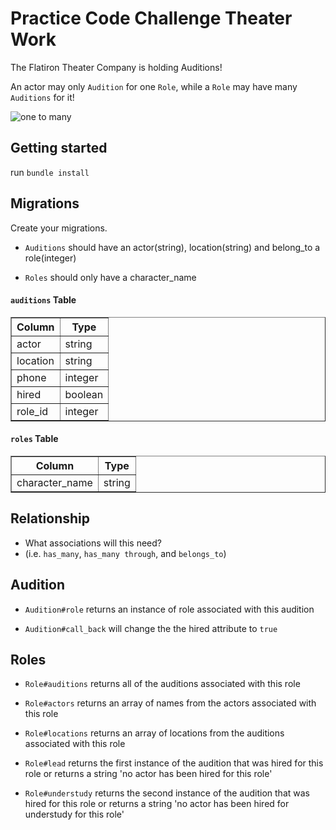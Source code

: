 # Practice Code Challenge Theater Work 

The Flatiron Theater Company is holding Auditions!

An actor may only `Audition` for one `Role`, while a `Role` may have many `Auditions` for it! 

![one to many](https://curriculum-content.s3.amazonaws.com/phase-3/active-record-theater-work/one_to_many.png)

## Getting started 

run `bundle install`

## Migrations 

Create your migrations. 

- `Auditions` should have an actor(string), location(string) and belong_to a role(integer)

- `Roles` should only have a character_name

#### `auditions` Table

<table border="1" cellpadding="4" cellspacing="0">
  <tr>
    <th>Column</th>
    <th>Type</th>
  </tr>
  
  <tr>
    <td>actor</td>
    <td>string</td>
  </tr>
  <tr>
    <td>location</td>
    <td>string</td>
  </tr>
  <tr>
    <td>phone</td>
    <td>integer</td>
  </tr>
  <tr>
    <td>hired</td>
    <td>boolean</td>
  </tr>
  <tr>
    <td>role_id</td>
    <td>integer</td>
  </tr>
</table>

#### `roles` Table

<table border="1" cellpadding="4" cellspacing="0">
  <tr>
    <th>Column</th>
    <th>Type</th>
  </tr>
  
  <tr>
    <td>character_name</td>
    <td>string</td>
  </tr>
 </table>
  
## Relationship

- What associations will this need?
- (i.e. `has_many`, `has_many through`, and `belongs_to`)

## Audition

- `Audition#role` returns an instance of role associated with this audition

- `Audition#call_back` will change the the hired attribute to `true`

## Roles

- `Role#auditions` returns all of the auditions associated with this role 

- `Role#actors` returns an array of names from the actors associated with this role

- `Role#locations` returns an array of locations from the auditions associated with this role

- `Role#lead` returns the first instance of the audition that was hired for this role or returns a string 'no actor has been hired for this role'

- `Role#understudy` returns the second instance of the audition that was hired for this role or returns a string 'no actor has been hired for understudy for this role'


